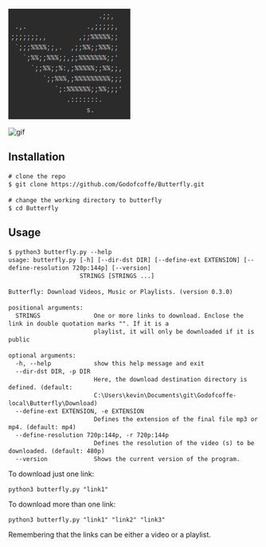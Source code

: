 ![screenshot](images/logo.PNG)

![gif](images/butterfly-gif-exemple.gif)

## Installation ##
```
# clone the repo
$ git clone https://github.com/Godofcoffe/Butterfly.git

# change the working directory to butterfly
$ cd Butterfly
```
## Usage ##
```
$ python3 butterfly.py --help
usage: butterfly.py [-h] [--dir-dst DIR] [--define-ext EXTENSION] [--define-resolution 720p:144p] [--version]
                    STRINGS [STRINGS ...]

Butterfly: Download Videos, Music or Playlists. (version 0.3.0)

positional arguments:
  STRINGS               One or more links to download. Enclose the link in double quotation marks "". If it is a
                        playlist, it will only be downloaded if it is public

optional arguments:
  -h, --help            show this help message and exit
  --dir-dst DIR, -p DIR
                        Here, the download destination directory is defined. (default:
                        C:\Users\kevin\Documents\git\Godofcoffe-local\Butterfly\Download)
  --define-ext EXTENSION, -e EXTENSION
                        Defines the extension of the final file mp3 or mp4. (default: mp4)
  --define-resolution 720p:144p, -r 720p:144p
                        Defines the resolution of the video (s) to be downloaded. (default: 480p)
  --version             Shows the current version of the program.
```
To download just one link:
```
python3 butterfly.py "link1"
```
To download more than one link:
```
python3 butterfly.py "link1" "link2" "link3"
```
Remembering that the links can be either a video or a playlist.
